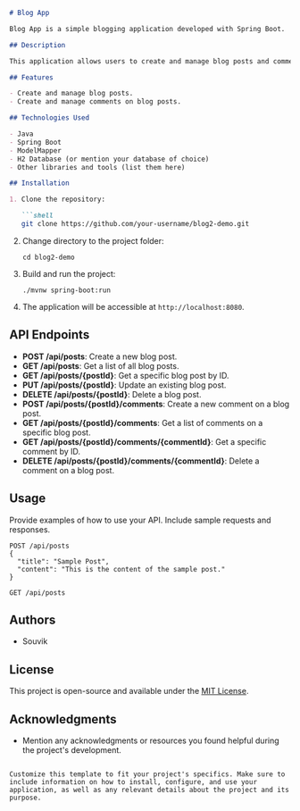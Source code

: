 
```markdown
# Blog App

Blog App is a simple blogging application developed with Spring Boot.

## Description

This application allows users to create and manage blog posts and comments. It provides RESTful API endpoints for creating, reading, updating, and deleting posts and comments.

## Features

- Create and manage blog posts.
- Create and manage comments on blog posts.

## Technologies Used

- Java
- Spring Boot
- ModelMapper
- H2 Database (or mention your database of choice)
- Other libraries and tools (list them here)

## Installation

1. Clone the repository:

   ```shell
   git clone https://github.com/your-username/blog2-demo.git
   ```

2. Change directory to the project folder:

   ```shell
   cd blog2-demo
   ```

3. Build and run the project:

   ```shell
   ./mvnw spring-boot:run
   ```

4. The application will be accessible at `http://localhost:8080`.

## API Endpoints

- **POST /api/posts**: Create a new blog post.
- **GET /api/posts**: Get a list of all blog posts.
- **GET /api/posts/{postId}**: Get a specific blog post by ID.
- **PUT /api/posts/{postId}**: Update an existing blog post.
- **DELETE /api/posts/{postId}**: Delete a blog post.
- **POST /api/posts/{postId}/comments**: Create a new comment on a blog post.
- **GET /api/posts/{postId}/comments**: Get a list of comments on a specific blog post.
- **GET /api/posts/{postId}/comments/{commentId}**: Get a specific comment by ID.
- **DELETE /api/posts/{postId}/comments/{commentId}**: Delete a comment on a blog post.

## Usage

Provide examples of how to use your API. Include sample requests and responses.

```http
POST /api/posts
{
  "title": "Sample Post",
  "content": "This is the content of the sample post."
}
```

```http
GET /api/posts
```

## Authors

- Souvik

## License

This project is open-source and available under the [MIT License](LICENSE).

## Acknowledgments

- Mention any acknowledgments or resources you found helpful during the project's development.

```

Customize this template to fit your project's specifics. Make sure to include information on how to install, configure, and use your application, as well as any relevant details about the project and its purpose.
